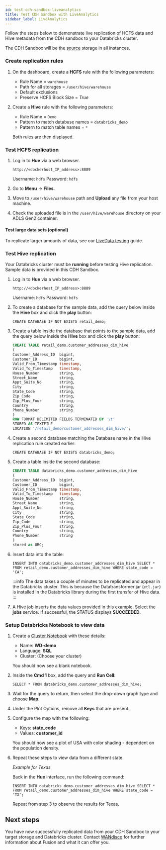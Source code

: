 ```yaml
---
id: test-cdh-sandbox-liveanalytics
title: Test CDH Sandbox with LiveAnalytics
sidebar_label: LiveAnalytics
---
```


Follow the steps below to demonstrate live replication of HCFS data and Hive metadata from the CDH sandbox to your Databricks cluster.

The CDH Sandbox will be the [source](../../glossary/s.md#source) storage in all instances.

### Create replication rules

1. On the dashboard, create a **HCFS** rule with the following parameters:

   * Rule Name = `warehouse`
   * Path for all storages = `/user/hive/warehouse`
   * Default exclusions
   * Preserve HCFS Block Size = *True*

1. Create a **Hive** rule with the following parameters:

   * Rule Name = `Demo`
   * Pattern to match database names = `databricks_demo`
   * Pattern to match table names = `*`

   Both rules are then displayed.

### Test HCFS replication

1. Log in to **Hue** via a web browser.

   `http://<dockerhost_IP_address>:8889`

   Username: `hdfs`
   Password: `hdfs`

1. Go to **Menu** -> **Files**.

1. Move to `/user/hive/warehouse` path and **Upload** any file from your host machine.

1. Check the uploaded file is in the `/user/hive/warehouse` directory on your ADLS Gen2 container.

#### Test large data sets (optional)

To replicate larger amounts of data, see our [LiveData testing](./test-cdh-sandbox-livedata.md#test-large-data-sets-optional) guide.

### Test Hive replication

Your Databricks cluster must be **running** before testing Hive replication. Sample data is provided in this CDH Sandbox.

1. Log in to **Hue** via a web browser.

   `http://<dockerhost_IP_address>:8889`

   Username: `hdfs`
   Password: `hdfs`

1. To create a database for the sample data, add the query below inside the **Hive** box and click the **play** button:

   `CREATE DATABASE IF NOT EXISTS retail_demo;`

1. Create a table inside the database that points to the sample data, add the query below inside the **Hive** box and click the **play** button:

   ```sql
   CREATE TABLE retail_demo.customer_addresses_dim_hive
   (
   Customer_Address_ID  bigint,
   Customer_ID          bigint,
   Valid_From_Timestamp timestamp,
   Valid_To_Timestamp   timestamp,
   House_Number         string,
   Street_Name          string,
   Appt_Suite_No        string,
   City                 string,
   State_Code           string,
   Zip_Code             string,
   Zip_Plus_Four        string,
   Country              string,
   Phone_Number         string
   )
   ROW FORMAT DELIMITED FIELDS TERMINATED BY '\t'
   STORED AS TEXTFILE
   LOCATION '/retail_demo/customer_addresses_dim_hive/';
   ```

1. Create a second database matching the Database name in the Hive replication rule created earlier:

   `CREATE DATABASE IF NOT EXISTS databricks_demo;`

1. Create a table inside the second database:

   ```sql
   CREATE TABLE databricks_demo.customer_addresses_dim_hive
   (
   Customer_Address_ID  bigint,
   Customer_ID          bigint,
   Valid_From_Timestamp timestamp,
   Valid_To_Timestamp   timestamp,
   House_Number         string,
   Street_Name          string,
   Appt_Suite_No        string,
   City                 string,
   State_Code           string,
   Zip_Code             string,
   Zip_Plus_Four        string,
   Country              string,
   Phone_Number         string
   )
   stored as ORC;
   ```

1. Insert data into the table:

   `INSERT INTO databricks_demo.customer_addresses_dim_hive SELECT * FROM retail_demo.customer_addresses_dim_hive WHERE state_code = 'CA';`

   :::info
   The data takes a couple of minutes to be replicated and appear in the Databricks cluster. This is because the Datatransformer jar (`etl.jar`) is installed in the Databricks library during the first transfer of Hive data.
   :::

1. A Hive job inserts the data values provided in this example.
   Select the **jobs** service. If successful, the STATUS displays **SUCCEEDED**.

### Setup Databricks Notebook to view data

1. Create a [Cluster Notebook](https://docs.databricks.com/notebooks/notebooks-manage.html#create-a-notebook) with these details:

   * Name: **WD-demo**
   * Language: **SQL**
   * Cluster: (Choose your cluster)

   You should now see a blank notebook.

1. Inside the **Cmd 1** box, add the query and **Run Cell**:

   `SELECT * FROM databricks_demo.customer_addresses_dim_hive;`

1. Wait for the query to return, then select the drop-down graph type and choose **Map**.

1. Under the Plot Options, remove all **Keys** that are present.

1. Configure the map with the following:

   * Keys: **state_code**
   * Values: **customer_id**

   You should now see a plot of USA with color shading - dependent on the population density.

1. Repeat these steps to view data from a different state.
   
   _Example for Texas_

   Back in the **Hue** interface, run the following command:

   `INSERT INTO databricks_demo.customer_addresses_dim_hive SELECT * FROM retail_demo.customer_addresses_dim_hive WHERE state_code = 'TX';`

   Repeat from step 3 to observe the results for Texas.

## Next steps

You have now successfully replicated data from your CDH Sandbox to your target storage and Databricks cluster. Contact [WANdisco](https://wandisco.com/contact) for further information about Fusion and what it can offer you.
